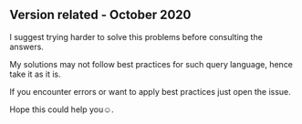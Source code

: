 ## Version related - October 2020

I suggest trying harder to solve this problems before consulting the answers.

My solutions may not follow best practices for such query language, hence take it as it is.

If you encounter errors or want to apply best practices just open the issue.

Hope this could help you:relaxed:.